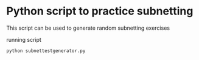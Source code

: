 # Python script to practice subnetting

This script can be used to generate random subnetting exercises

running script
```
python subnettestgenerator.py
```
